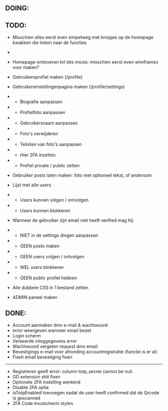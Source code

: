 ## DOING:



## TODO:

- Misschien alles eerst even simpelweg met knopjes op de homepage kwakken die linken naar de functies
- 
- Homepage omtoveren tot iets moois: misschien eerst even wireframes voor maken?
- Gebruikersprofiel maken (/profile)
- Gebruikersinstellingenpagina maken (/profile/settings)
- - Biografie aanpassen
- - Profielfoto aanpassen
- - Gebruikersnaam aanpassen
- - Foto's verwijderen
- - Teksten van foto's aanpassen
- - Hier 2FA inzetten
- - Profiel private / public zetten
- Gebruiker posts laten maken: foto met optioneel tekst, of andersom
- Lijst met alle users
- - Users kunnen volgen / ontvolgen
- - Users kunnen blokkeren

- Wanneer de gebruiker zijn email niet heeft verified mag hij:
- - NIET in de settings dingen aanpassen
- - GEEN posts maken
- - GEEN users volgen / ontvolgen
- - WEL users blokkeren
- - GEEN public profiel hebben

- Alle dubbele CSS in 1 bestand zetten

- ADMIN paneel maken

## DONE:

- Account aanmaken dmv e-mail & wachtwoord
- error weergeven wanneer email bezet
- Login scherm
- Verkeerde inloggegevens error
- Wachtwoord vergeten request dmv email
- Bevestigings e-mail voor afronding accountregistratie (functie is er al)
- Flash email bevestiging fixen
--- 
- Registreren geeft error: column totp_secret cannot be null.
- GD extension shit fixen
- Optionele 2FA instelling werkend
- Disable 2FA optie
- isTotpEnabled toevoegen nadat de user heeft confirmed dat de Qrcode is gescanned
- 2FA Code invulscherm stylen